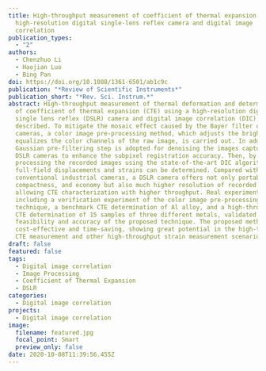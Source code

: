 ```yaml
---
title: High-throughput measurement of coefficient of thermal expansion using a
  high-resolution digital single-lens reflex camera and digital image
  correlation
publication_types:
  - "2"
authors:
  - Chenzhuo Li
  - Haojian Luo
  - Bing Pan
doi: https://doi.org/10.1088/1361-6501/ab1c9c
publication: "*Review of Scientific Instruments*"
publication_short: "*Rev. Sci. Instrum.*"
abstract: High-throughput measurement of thermal deformation and determination
  of coefficient of thermal expansion (CTE) using a high-resolution digital
  single lens reflex (DSLR) camera and digital image correlation (DIC) is
  described. To mitigate the mosaic effect caused by the Bayer filter of DSLR
  cameras, a color image pre-processing method, which adjusts the brightness and
  equalizes the color channels of the raw image, is carried out. In addition, a
  Gaussian pre-filtering step is adopted for denoising the images captured with
  DSLR cameras to enhance the subpixel registration accuracy. Then, by
  processing the recorded images using the state-of-the-art DIC algorithm,
  full-field displacements and strains can be determined. Compared with
  conventional industrial cameras, a DSLR camera offers not only portability,
  compactness, and economy but also much higher resolution of recorded images,
  allowing CTE characterization with higher throughput. Real experiments,
  including a verification experiment of the color image pre-processing
  technique, a benchmark CTE determination of Al alloy, and a high-throughput
  CTE determination of 15 samples of three different metals, validated the
  feasibility and accuracy of the proposed technique. The proposed method is
  cost-effective and time-saving, showing great potential in the high-throughput
  CTE measurement and other high-throughput strain measurement scenarios.
draft: false
featured: false
tags:
  - Digital image correlation
  - Image Processing
  - Coefficient of Thermal Expansion
  - DSLR
categories:
  - Digital image correlation
projects:
  - Digital image correlation
image:
  filename: featured.jpg
  focal_point: Smart
  preview_only: false
date: 2020-10-08T11:39:56.455Z
---
```

